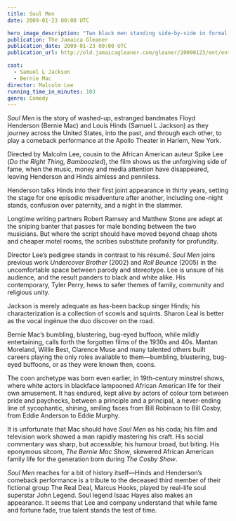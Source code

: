 ```yaml
---
title: Soul Men
date: 2009-01-23 00:00 UTC

hero_image_description: "Two black men standing side-by-side in formal suits"
publication: The Jamaica Gleaner
publication_date: 2009-01-23 00:00 UTC
publication_url: http://old.jamaicagleaner.com/gleaner/20090123/ent/ent2.html

cast:
  - Samuel L Jackson
  - Bernie Mac
director: Malcolm Lee
running_time_in_minutes: 103
genre: Comedy
---
```


_Soul Men_ is the story of washed-up, estranged bandmates Floyd Henderson
(Bernie Mac) and Louis Hinds (Samuel L Jackson) as they journey across the
United States, into the past, and through each other, to play a comeback
performance at the Apollo Theater in Harlem, New York.

Directed by Malcolm Lee, cousin to the African American auteur Spike Lee (_Do
the Right Thing, Bamboozled_), the film shows us the unforgiving side of fame,
when the music, money and media attention have disappeared, leaving Henderson
and Hinds aimless and penniless.

Henderson talks Hinds into their first joint appearance in thirty years, setting
the stage for one episodic misadventure after another, including one-night
stands, confusion over paternity, and a night in the slammer.

Longtime writing partners Robert Ramsey and Matthew Stone are adept at the
sniping banter that passes for male bonding between the two musicians. But where
the script should have moved beyond cheap shots and cheaper motel rooms, the
scribes substitute profanity for profundity.

Director Lee’s pedigree stands in contrast to his résumé. _Soul Men_ joins
previous work _Undercover Brother_ (2002) and _Roll Bounce_ (2005) in the
uncomfortable space between parody and stereotype. Lee is unsure of his
audience, and the result panders to black and white alike. His contemporary,
Tyler Perry, hews to safer themes of family, community and religious unity.

Jackson is merely adequate as has-been backup singer Hinds; his characterization
is a collection of scowls and squints. Sharon Leal is better as the vocal
ingénue the duo discover on the road.

Bernie Mac’s bumbling, blustering, bug-eyed buffoon, while mildly entertaining,
calls forth the forgotten films of the 1930s and 40s. Mantan Moreland, Willie
Best, Clarence Muse and many talented others built careers playing the only
roles available to them—bumbling, blustering, bug-eyed buffoons, or as they were
known then, coons.

The coon archetype was born even earlier, in 19th-century minstrel shows, where
white actors in blackface lampooned African American life for their own
amusement. It has endured, kept alive by actors of colour torn between pride and
paychecks, between a principle and a principal, a never-ending line of
sycophantic, shining, smiling faces from Bill Robinson to Bill Cosby, from Eddie
Anderson to Eddie Murphy.

It is unfortunate that Mac should have _Soul Men_ as his coda; his film and
television work showed a man rapidly mastering his craft. His social commentary
was sharp, but accessible; his humour broad, but biting. His eponymous sitcom,
_The Bernie Mac Show_, skewered African American family life for the generation
born during _The Cosby Show_.

_Soul Men_ reaches for a bit of history itself—Hinds and Henderson’s comeback
performance is a tribute to the deceased third member of their fictional group
The Real Deal, Marcus Hooks, played by real-life soul superstar John Legend.
Soul legend Isaac Hayes also makes an appearance. It seems that Lee and company
understand that while fame and fortune fade, true talent stands the test of
time.
